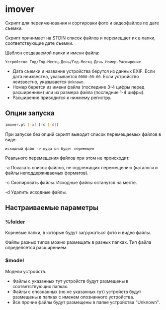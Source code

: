 # imover

Скрипт для переименования и сортировки фото и видеофайлов по дате съемки.

Скрипт принимает на STDIN список файлов и перемещает их в папки, соответствующие дате съемки.

Шаблон создаваемой папки и имени файла:

```
Устройство Год/Год-Месяц-День/Год-Месяц-День_Номер.Расширение
```

* Дата съемки и название устройства берутся из данных EXIF. Если дата неизвестна, указывается `0000-00-00`. Если устройство неизвестно, указывается `Unknown`.
* Номер берется из имени файла (последние 3-4 цифры перед расширением) или из размера файла (последние 1-4 цифры).
* Расширение приводится к нижнему регистру.

## Опции запуска

``` sh
imover.pl [-a] [-c [-d]]
```

При запуске без опций скрипт выводит список перемещаемых файлов в виде:

```
исходный файл -> куда он будет перемещен
```

Реального перемещения файлов при  этом не происходит.

-a	Показать список файлов, не подлежащих перемещению (каталоги и файлы неподдерживаемых форматов).

-c	Скопировать файлы. Исходные файлы останутся на месте.

-d  Удалить исходные файлы.

## Настраиваемые параметры

### %folder

Корневые папки, в которые будут загружаться фото и видео файлы.

Файлы разных типов можно размещать в разных папках. Тип файла определяется расширением.

### $model

Модели устройств.

* Файлы с указанных тут устройств будут размещены в соответствующих папках.
* Файлы с опознанных (но не указанных тут) устройств будут размещены в папках с именем опознанного устройства.
* Все прочие файлы будут размещены в папке устройства "Unknown".
